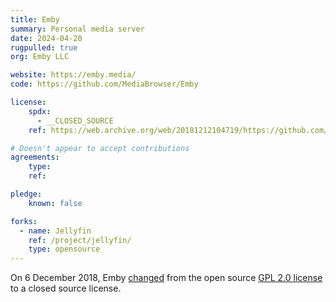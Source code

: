 ```yaml
---
title: Emby
summary: Personal media server
date: 2024-04-20
rugpulled: true
org: Emby LLC

website: https://emby.media/
code: https://github.com/MediaBrowser/Emby

license:
    spdx:
      - __CLOSED_SOURCE
    ref: https://web.archive.org/web/20181212104719/https://github.com/MediaBrowser/Emby/issues/3479#issuecomment-444988160

# Doesn't appear to accept contributions
agreements:
    type:
    ref:

pledge:
    known: false

forks:
  - name: Jellyfin
    ref: /project/jellyfin/
    type: opensource
---
```

On 6 December 2018, Emby [changed](https://web.archive.org/web/20181212104719/https://github.com/MediaBrowser/Emby/issues/3479#issuecomment-444988160) from the open source [GPL 2.0 license](https://github.com/MediaBrowser/Emby/blob/master/LICENSE.md) to a closed source license.

